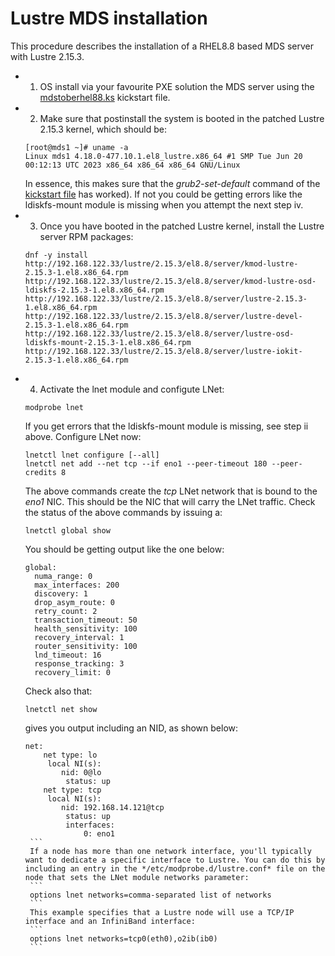 # Lustre MDS installation

This procedure describes the installation of a RHEL8.8 based MDS server with Lustre 2.15.3. 

- 1) OS install via your favourite PXE solution the MDS server using the [mdstoberhel88.ks](hpcansible/files/kickstarts/mdstoberhel88.ks) kickstart file.  
- 2) Make sure that postinstall the system is booted in the patched Lustre 2.15.3 kernel, which should be: 
    ``` 
    [root@mds1 ~]# uname -a
    Linux mds1 4.18.0-477.10.1.el8_lustre.x86_64 #1 SMP Tue Jun 20 00:12:13 UTC 2023 x86_64 x86_64 x86_64 GNU/Linux
    ```
     In essence, this makes sure that the *grub2-set-default* command of the [kickstart file](hpcansible/files/kickstarts/mdstoberhel88.ks) has worked). If not you could be getting errors like the ldiskfs-mount module is missing when you attempt the next step iv.
- 3) Once you have booted in the patched Lustre kernel, install the Lustre server RPM packages:
    ```
    dnf -y install http://192.168.122.33/lustre/2.15.3/el8.8/server/kmod-lustre-2.15.3-1.el8.x86_64.rpm http://192.168.122.33/lustre/2.15.3/el8.8/server/kmod-lustre-osd-ldiskfs-2.15.3-1.el8.x86_64.rpm http://192.168.122.33/lustre/2.15.3/el8.8/server/lustre-2.15.3-1.el8.x86_64.rpm http://192.168.122.33/lustre/2.15.3/el8.8/server/lustre-devel-2.15.3-1.el8.x86_64.rpm http://192.168.122.33/lustre/2.15.3/el8.8/server/lustre-osd-ldiskfs-mount-2.15.3-1.el8.x86_64.rpm http://192.168.122.33/lustre/2.15.3/el8.8/server/lustre-iokit-2.15.3-1.el8.x86_64.rpm 
    ```
- 4) Activate the lnet module and configute LNet:
    ```
    modprobe lnet
    ```
    If you get errors that the ldiskfs-mount module is missing, see step ii above.
    Configure LNet now:
    ```
    lnetctl lnet configure [--all]
    lnetctl net add --net tcp --if eno1 --peer-timeout 180 --peer-credits 8
    ```
    The above commands create the *tcp* LNet network that is bound to the *eno1* NIC. This should be the NIC that will carry the LNet traffic. Check the status of the above commands by issuing a:
    ```
    lnetctl global show
    ```
    You should be getting output like the one below:
    ```
    global:
      numa_range: 0
      max_interfaces: 200
      discovery: 1
      drop_asym_route: 0
      retry_count: 2
      transaction_timeout: 50
      health_sensitivity: 100
      recovery_interval: 1
      router_sensitivity: 100
      lnd_timeout: 16
      response_tracking: 3
      recovery_limit: 0
     ```
     Check also that: 
     ```
     lnetctl net show
     ```
     gives you output including an NID, as shown below:
     ```
     net:
    	 net type: lo
          local NI(s):
             nid: 0@lo
              status: up
    	 net type: tcp
          local NI(s):
             nid: 192.168.14.121@tcp
              status: up
              interfaces:
              	  0: eno1
      ```
      If a node has more than one network interface, you'll typically want to dedicate a specific interface to Lustre. You can do this by including an entry in the */etc/modprobe.d/lustre.conf* file on the node that sets the LNet module networks parameter:
      ```
      options lnet networks=comma-separated list of networks
      ```
      This example specifies that a Lustre node will use a TCP/IP interface and an InfiniBand interface:
      ```
      options lnet networks=tcp0(eth0),o2ib(ib0)
      ```


